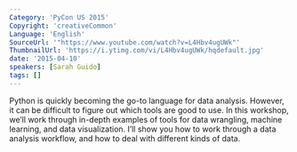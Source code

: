 ```yaml
---
Category: 'PyCon US 2015'
Copyright: 'creativeCommon'
Language: 'English'
SourceUrl: '"https://www.youtube.com/watch?v=L4Hbv4ugUWk"'
ThumbnailUrl: 'https://i.ytimg.com/vi/L4Hbv4ugUWk/hqdefault.jpg'
date: '2015-04-10'
speakers: [Sarah Guido]
tags: []
---
```

Python is quickly becoming the go-to language for data analysis. However, it can be difficult to figure out which tools are good to use. In this workshop, we’ll work through in-depth examples of tools for data wrangling, machine learning, and data visualization. I’ll show you how to work through a data analysis workflow, and how to deal with different kinds of data.

